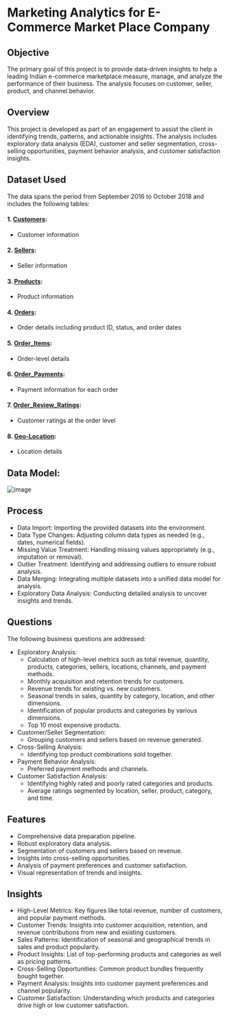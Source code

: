 # Marketing Analytics for E-Commerce Market Place Company
## Objective
The primary goal of this project is to provide data-driven insights to help a leading Indian e-commerce marketplace measure, manage, and analyze the performance of their business. The analysis focuses on customer, seller, product, and channel behavior.
## Overview
This project is developed as part of an engagement to assist the client in identifying trends, patterns, and actionable insights. The analysis includes exploratory data analysis (EDA), customer and seller segmentation, cross-selling opportunities, payment behavior analysis, and customer satisfaction insights.
## Dataset Used
The data spans the period from September 2016 to October 2018 and includes the following tables:
#### 1.	<a href="https://github.com/SourabhaSekharRout/Marketing-Analytics-For-E-Commerce-Market-Place-Company/blob/main/CUSTOMERS.csv">Customers</a>:
- Customer information
#### 2.	<a href="https://github.com/SourabhaSekharRout/Marketing-Analytics-For-E-Commerce-Market-Place-Company/blob/main/SELLERS.csv">Sellers</a>:
- Seller information
#### 3.	<a href="https://github.com/SourabhaSekharRout/Marketing-Analytics-For-E-Commerce-Market-Place-Company/blob/main/PRODUCTS.csv">Products</a>:
- Product information
#### 4.	<a href="https://github.com/SourabhaSekharRout/Marketing-Analytics-For-E-Commerce-Market-Place-Company/blob/main/ORDERS.csv">Orders</a>:
- Order details including product ID, status, and order dates
#### 5.	<a href="https://github.com/SourabhaSekharRout/Marketing-Analytics-For-E-Commerce-Market-Place-Company/blob/main/ORDER_ITEMS.csv">Order_Items</a>:
- Order-level details
#### 6.	<a href="https://github.com/SourabhaSekharRout/Marketing-Analytics-For-E-Commerce-Market-Place-Company/blob/main/ORDER_PAYMENTS.csv">Order_Payments</a>:
- Payment information for each order
#### 7.	<a href="https://github.com/SourabhaSekharRout/Marketing-Analytics-For-E-Commerce-Market-Place-Company/blob/main/ORDER_REVIEW_RATINGS.csv">Order_Review_Ratings</a>:
- Customer ratings at the order level
#### 8.	<a href="https://github.com/SourabhaSekharRout/Marketing-Analytics-For-E-Commerce-Market-Place-Company/blob/main/GEO_LOCATION.csv">Geo-Location</a>:
- Location details
## Data Model:
![image](https://github.com/user-attachments/assets/3ab708e5-f732-4d55-8823-655f62b55fd4)

## Process
-	Data Import: Importing the provided datasets into the environment.
-	Data Type Changes: Adjusting column data types as needed (e.g., dates, numerical fields).
-	Missing Value Treatment: Handling missing values appropriately (e.g., imputation or removal).
-	Outlier Treatment: Identifying and addressing outliers to ensure robust analysis.
-	Data Merging: Integrating multiple datasets into a unified data model for analysis.
-	Exploratory Data Analysis: Conducting detailed analysis to uncover insights and trends.
## Questions
The following business questions are addressed:
- Exploratory Analysis:
  - Calculation of high-level metrics such as total revenue, quantity, products, categories, sellers, locations, channels, and payment methods.
  - Monthly acquisition and retention trends for customers.
  - Revenue trends for existing vs. new customers.
  - Seasonal trends in sales, quantity by category, location, and other dimensions.
  - Identification of popular products and categories by various dimensions.
  - Top 10 most expensive products.
- Customer/Seller Segmentation:
  - Grouping customers and sellers based on revenue generated.
- Cross-Selling Analysis:
  - Identifying top product combinations sold together.
- Payment Behavior Analysis:
  - Preferred payment methods and channels.
- Customer Satisfaction Analysis:
  - Identifying highly rated and poorly rated categories and products.
  - Average ratings segmented by location, seller, product, category, and time.
## Features
-	Comprehensive data preparation pipeline.
-	Robust exploratory data analysis.
-	Segmentation of customers and sellers based on revenue.
-	Insights into cross-selling opportunities.
-	Analysis of payment preferences and customer satisfaction.
-	Visual representation of trends and insights.
## Insights
-	High-Level Metrics: Key figures like total revenue, number of customers, and popular payment methods.
-	Customer Trends: Insights into customer acquisition, retention, and revenue contributions from new and existing customers.
-	Sales Patterns: Identification of seasonal and geographical trends in sales and product popularity.
-	Product Insights: List of top-performing products and categories as well as pricing patterns.
-	Cross-Selling Opportunities: Common product bundles frequently bought together.
-	Payment Analysis: Insights into customer payment preferences and channel popularity.
-	Customer Satisfaction: Understanding which products and categories drive high or low customer satisfaction.

